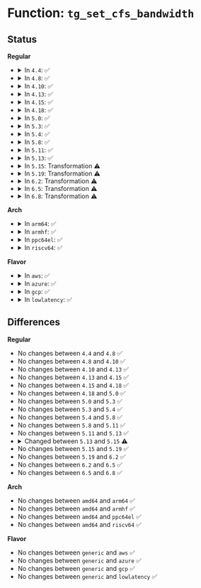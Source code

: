 # Function: <code>tg_set_cfs_bandwidth</code>

## Status
<b>Regular</b>
<ul>
<li>
<details>
<summary>In <code>4.4</code>: ✅</summary>

```c
int tg_set_cfs_bandwidth(struct task_group *tg, u64 period, u64 quota);
```

**Collision:** Unique Static

**Inline:** No

**Transformation:** False

**Instances:**

```
In kernel/sched/core.c (ffffffff810aa8f0)
Location: kernel/sched/core.c:8294
Inline: False
Direct callers:
  - kernel/sched/core.c:cpu_cfs_quota_write_s64
  - kernel/sched/core.c:cpu_cfs_period_write_u64
```
**Symbols:**

```
ffffffff810aa8f0-ffffffff810aab64: tg_set_cfs_bandwidth (STB_LOCAL)
```
</details>
</li>
<li>
<details>
<summary>In <code>4.8</code>: ✅</summary>

```c
int tg_set_cfs_bandwidth(struct task_group *tg, u64 period, u64 quota);
```

**Collision:** Unique Static

**Inline:** No

**Transformation:** False

**Instances:**

```
In kernel/sched/core.c (ffffffff810ad530)
Location: kernel/sched/core.c:8353
Inline: False
Direct callers:
  - kernel/sched/core.c:cpu_cfs_period_write_u64
  - kernel/sched/core.c:cpu_cfs_quota_write_s64
```
**Symbols:**

```
ffffffff810ad530-ffffffff810ad7a1: tg_set_cfs_bandwidth (STB_LOCAL)
```
</details>
</li>
<li>
<details>
<summary>In <code>4.10</code>: ✅</summary>

```c
int tg_set_cfs_bandwidth(struct task_group *tg, u64 period, u64 quota);
```

**Collision:** Unique Static

**Inline:** No

**Transformation:** False

**Instances:**

```
In kernel/sched/core.c (ffffffff810b3630)
Location: kernel/sched/core.c:8506
Inline: False
Direct callers:
  - kernel/sched/core.c:cpu_cfs_period_write_u64
  - kernel/sched/core.c:cpu_cfs_quota_write_s64
```
**Symbols:**

```
ffffffff810b3630-ffffffff810b38a3: tg_set_cfs_bandwidth (STB_LOCAL)
```
</details>
</li>
<li>
<details>
<summary>In <code>4.13</code>: ✅</summary>

```c
int tg_set_cfs_bandwidth(struct task_group *tg, u64 period, u64 quota);
```

**Collision:** Unique Static

**Inline:** No

**Transformation:** False

**Instances:**

```
In kernel/sched/core.c (ffffffff810af570)
Location: kernel/sched/core.c:6356
Inline: False
Direct callers:
  - kernel/sched/core.c:cpu_cfs_period_write_u64
  - kernel/sched/core.c:cpu_cfs_quota_write_s64
```
**Symbols:**

```
ffffffff810af570-ffffffff810af831: tg_set_cfs_bandwidth (STB_LOCAL)
```
</details>
</li>
<li>
<details>
<summary>In <code>4.15</code>: ✅</summary>

```c
int tg_set_cfs_bandwidth(struct task_group *tg, u64 period, u64 quota);
```

**Collision:** Unique Static

**Inline:** No

**Transformation:** False

**Instances:**

```
In kernel/sched/core.c (ffffffff810b6850)
Location: kernel/sched/core.c:6424
Inline: False
Direct callers:
  - kernel/sched/core.c:cpu_max_write
  - kernel/sched/core.c:cpu_cfs_period_write_u64
  - kernel/sched/core.c:cpu_cfs_quota_write_s64
```
**Symbols:**

```
ffffffff810b6850-ffffffff810b6aff: tg_set_cfs_bandwidth (STB_LOCAL)
```
</details>
</li>
<li>
<details>
<summary>In <code>4.18</code>: ✅</summary>

```c
int tg_set_cfs_bandwidth(struct task_group *tg, u64 period, u64 quota);
```

**Collision:** Unique Static

**Inline:** No

**Transformation:** False

**Instances:**

```
In kernel/sched/core.c (ffffffff810bc490)
Location: kernel/sched/core.c:6544
Inline: False
Direct callers:
  - kernel/sched/core.c:cpu_max_write
  - kernel/sched/core.c:cpu_cfs_period_write_u64
  - kernel/sched/core.c:cpu_cfs_quota_write_s64
```
**Symbols:**

```
ffffffff810bc490-ffffffff810bc6e7: tg_set_cfs_bandwidth (STB_LOCAL)
```
</details>
</li>
<li>
<details>
<summary>In <code>5.0</code>: ✅</summary>

```c
int tg_set_cfs_bandwidth(struct task_group *tg, u64 period, u64 quota);
```

**Collision:** Unique Static

**Inline:** No

**Transformation:** False

**Instances:**

```
In kernel/sched/core.c (ffffffff810c4c70)
Location: kernel/sched/core.c:6525
Inline: False
Direct callers:
  - kernel/sched/core.c:cpu_max_write
  - kernel/sched/core.c:cpu_cfs_period_write_u64
  - kernel/sched/core.c:cpu_cfs_quota_write_s64
```
**Symbols:**

```
ffffffff810c4c70-ffffffff810c4ec7: tg_set_cfs_bandwidth (STB_LOCAL)
```
</details>
</li>
<li>
<details>
<summary>In <code>5.3</code>: ✅</summary>

```c
int tg_set_cfs_bandwidth(struct task_group *tg, u64 period, u64 quota);
```

**Collision:** Unique Static

**Inline:** No

**Transformation:** False

**Instances:**

```
In kernel/sched/core.c (ffffffff810ce310)
Location: kernel/sched/core.c:7002
Inline: False
Direct callers:
  - kernel/sched/core.c:cpu_max_write
  - kernel/sched/core.c:cpu_cfs_period_write_u64
  - kernel/sched/core.c:cpu_cfs_quota_write_s64
  - kernel/sched/core.c:cpu_cfs_quota_write_s64
```
**Symbols:**

```
ffffffff810ce310-ffffffff810ce55b: tg_set_cfs_bandwidth (STB_LOCAL)
```
</details>
</li>
<li>
<details>
<summary>In <code>5.4</code>: ✅</summary>

```c
int tg_set_cfs_bandwidth(struct task_group *tg, u64 period, u64 quota);
```

**Collision:** Unique Static

**Inline:** No

**Transformation:** False

**Instances:**

```
In kernel/sched/core.c (ffffffff810d7f10)
Location: kernel/sched/core.c:7386
Inline: False
Direct callers:
  - kernel/sched/core.c:cpu_max_write
  - kernel/sched/core.c:cpu_cfs_period_write_u64
  - kernel/sched/core.c:cpu_cfs_quota_write_s64
  - kernel/sched/core.c:cpu_cfs_quota_write_s64
```
**Symbols:**

```
ffffffff810d7f10-ffffffff810d815b: tg_set_cfs_bandwidth (STB_LOCAL)
```
</details>
</li>
<li>
<details>
<summary>In <code>5.8</code>: ✅</summary>

```c
int tg_set_cfs_bandwidth(struct task_group *tg, u64 period, u64 quota);
```

**Collision:** Unique Static

**Inline:** No

**Transformation:** False

**Instances:**

```
In kernel/sched/core.c (ffffffff810df200)
Location: kernel/sched/core.c:7624
Inline: False
Direct callers:
  - kernel/sched/core.c:cpu_max_write
  - kernel/sched/core.c:cpu_cfs_period_write_u64
  - kernel/sched/core.c:cpu_cfs_quota_write_s64
  - kernel/sched/core.c:cpu_cfs_quota_write_s64
```
**Symbols:**

```
ffffffff810df200-ffffffff810df4ea: tg_set_cfs_bandwidth (STB_LOCAL)
```
</details>
</li>
<li>
<details>
<summary>In <code>5.11</code>: ✅</summary>

```c
int tg_set_cfs_bandwidth(struct task_group *tg, u64 period, u64 quota);
```

**Collision:** Unique Static

**Inline:** No

**Transformation:** False

**Instances:**

```
In kernel/sched/core.c (ffffffff810dbea0)
Location: kernel/sched/core.c:8589
Inline: False
Direct callers:
  - kernel/sched/core.c:cpu_max_write
  - kernel/sched/core.c:cpu_cfs_period_write_u64
  - kernel/sched/core.c:cpu_cfs_quota_write_s64
  - kernel/sched/core.c:cpu_cfs_quota_write_s64
```
**Symbols:**

```
ffffffff810dbea0-ffffffff810dc1c3: tg_set_cfs_bandwidth (STB_LOCAL)
```
</details>
</li>
<li>
<details>
<summary>In <code>5.13</code>: ✅</summary>

```c
int tg_set_cfs_bandwidth(struct task_group *tg, u64 period, u64 quota);
```

**Collision:** Unique Static

**Inline:** No

**Transformation:** False

**Instances:**

```
In kernel/sched/core.c (ffffffff810ddec0)
Location: kernel/sched/core.c:8965
Inline: False
Direct callers:
  - kernel/sched/core.c:cpu_max_write
  - kernel/sched/core.c:cpu_cfs_period_write_u64
  - kernel/sched/core.c:cpu_cfs_quota_write_s64
  - kernel/sched/core.c:cpu_cfs_quota_write_s64
```
**Symbols:**

```
ffffffff810ddec0-ffffffff810de1e3: tg_set_cfs_bandwidth (STB_LOCAL)
```
</details>
</li>
<li>
<details>
<summary>In <code>5.15</code>: Transformation ⚠️</summary>

```c
int tg_set_cfs_bandwidth(struct task_group *tg, u64 period, u64 quota, u64 burst);
```

**Collision:** Unique Static

**Inline:** No

**Transformation:** True

**Instances:**

```
In kernel/sched/core.c (0)
Location: kernel/sched/core.c:10203
Inline: False
Direct callers:
  - kernel/sched/core.c:cpu_max_write
  - kernel/sched/core.c:cpu_cfs_burst_write_u64
  - kernel/sched/core.c:cpu_cfs_period_write_u64
  - kernel/sched/core.c:cpu_cfs_quota_write_s64
  - kernel/sched/core.c:cpu_cfs_quota_write_s64
```
**Symbols:**

```
ffffffff810f2b50-ffffffff810f2eeb: tg_set_cfs_bandwidth (STB_LOCAL)
ffffffff81ca5c8e-ffffffff81ca5ca9: tg_set_cfs_bandwidth.cold (STB_LOCAL)
```
</details>
</li>
<li>
<details>
<summary>In <code>5.19</code>: Transformation ⚠️</summary>

```c
int tg_set_cfs_bandwidth(struct task_group *tg, u64 period, u64 quota, u64 burst);
```

**Collision:** Unique Static

**Inline:** No

**Transformation:** True

**Instances:**

```
In kernel/sched/core.c (0)
Location: kernel/sched/core.c:10526
Inline: False
Direct callers:
  - kernel/sched/core.c:cpu_max_write
  - kernel/sched/core.c:cpu_cfs_burst_write_u64
  - kernel/sched/core.c:cpu_cfs_period_write_u64
  - kernel/sched/core.c:cpu_cfs_quota_write_s64
  - kernel/sched/core.c:cpu_cfs_quota_write_s64
```
**Symbols:**

```
ffffffff8110e920-ffffffff8110eca1: tg_set_cfs_bandwidth (STB_LOCAL)
ffffffff81e555aa-ffffffff81e555c5: tg_set_cfs_bandwidth.cold (STB_LOCAL)
```
</details>
</li>
<li>
<details>
<summary>In <code>6.2</code>: Transformation ⚠️</summary>

```c
int tg_set_cfs_bandwidth(struct task_group *tg, u64 period, u64 quota, u64 burst);
```

**Collision:** Unique Static

**Inline:** No

**Transformation:** True

**Instances:**

```
In kernel/sched/core.c (0)
Location: kernel/sched/core.c:10672
Inline: False
Direct callers:
  - kernel/sched/core.c:cpu_max_write
  - kernel/sched/core.c:cpu_cfs_burst_write_u64
  - kernel/sched/core.c:cpu_cfs_period_write_u64
  - kernel/sched/core.c:cpu_cfs_quota_write_s64
  - kernel/sched/core.c:cpu_cfs_quota_write_s64
```
**Symbols:**

```
ffffffff811356e0-ffffffff81135a67: tg_set_cfs_bandwidth (STB_LOCAL)
ffffffff820569f3-ffffffff82056a0e: tg_set_cfs_bandwidth.cold (STB_LOCAL)
```
</details>
</li>
<li>
<details>
<summary>In <code>6.5</code>: Transformation ⚠️</summary>

```c
int tg_set_cfs_bandwidth(struct task_group *tg, u64 period, u64 quota, u64 burst);
```

**Collision:** Unique Static

**Inline:** No

**Transformation:** True

**Instances:**

```
In kernel/sched/core.c (0)
Location: kernel/sched/core.c:10832
Inline: False
Direct callers:
  - kernel/sched/core.c:cpu_max_write
  - kernel/sched/core.c:cpu_cfs_burst_write_u64
  - kernel/sched/core.c:cpu_cfs_period_write_u64
  - kernel/sched/core.c:cpu_cfs_quota_write_s64
  - kernel/sched/core.c:cpu_cfs_quota_write_s64
```
**Symbols:**

```
ffffffff81144840-ffffffff81144c04: tg_set_cfs_bandwidth (STB_LOCAL)
ffffffff820d50df-ffffffff820d50fa: tg_set_cfs_bandwidth.cold (STB_LOCAL)
```
</details>
</li>
<li>
<details>
<summary>In <code>6.8</code>: Transformation ⚠️</summary>

```c
int tg_set_cfs_bandwidth(struct task_group *tg, u64 period, u64 quota, u64 burst);
```

**Collision:** Unique Static

**Inline:** No

**Transformation:** True

**Instances:**

```
In kernel/sched/core.c (0)
Location: kernel/sched/core.c:10789
Inline: False
Direct callers:
  - kernel/sched/core.c:cpu_max_write
  - kernel/sched/core.c:cpu_cfs_burst_write_u64
  - kernel/sched/core.c:cpu_cfs_period_write_u64
  - kernel/sched/core.c:cpu_cfs_quota_write_s64
  - kernel/sched/core.c:cpu_cfs_quota_write_s64
```
**Symbols:**

```
ffffffff8114fd80-ffffffff81150121: tg_set_cfs_bandwidth (STB_LOCAL)
ffffffff821b0002-ffffffff821b001d: tg_set_cfs_bandwidth.cold (STB_LOCAL)
```
</details>
</li>
</ul>
<b>Arch</b>
<ul>
<li>
<details>
<summary>In <code>arm64</code>: ✅</summary>

```c
int tg_set_cfs_bandwidth(struct task_group *tg, u64 period, u64 quota);
```

**Collision:** Unique Static

**Inline:** No

**Transformation:** False

**Instances:**

```
In kernel/sched/core.c (ffff800010138610)
Location: kernel/sched/core.c:7386
Inline: False
Direct callers:
  - kernel/sched/core.c:cpu_max_write
  - kernel/sched/core.c:cpu_cfs_period_write_u64
  - kernel/sched/core.c:cpu_cfs_quota_write_s64
```
**Symbols:**

```
ffff800010138610-ffff800010138920: tg_set_cfs_bandwidth (STB_LOCAL)
```
</details>
</li>
<li>
<details>
<summary>In <code>armhf</code>: ✅</summary>

```c
int tg_set_cfs_bandwidth(struct task_group *tg, u64 period, u64 quota);
```

**Collision:** Unique Static

**Inline:** No

**Transformation:** False

**Instances:**

```
In kernel/sched/core.c (c03872b8)
Location: kernel/sched/core.c:7386
Inline: False
Direct callers:
  - kernel/sched/core.c:cpu_max_write
  - kernel/sched/core.c:cpu_cfs_period_write_u64
  - kernel/sched/core.c:cpu_cfs_quota_write_s64
```
**Symbols:**

```
c03872b8-c0387630: tg_set_cfs_bandwidth (STB_LOCAL)
```
</details>
</li>
<li>
<details>
<summary>In <code>ppc64el</code>: ✅</summary>

```c
int tg_set_cfs_bandwidth(struct task_group *tg, u64 period, u64 quota);
```

**Collision:** Unique Static

**Inline:** No

**Transformation:** False

**Instances:**

```
In kernel/sched/core.c (c0000000001842d0)
Location: kernel/sched/core.c:7386
Inline: False
Direct callers:
  - kernel/sched/core.c:cpu_max_write
  - kernel/sched/core.c:cpu_cfs_period_write_u64
  - kernel/sched/core.c:cpu_cfs_quota_write_s64
  - kernel/sched/core.c:cpu_cfs_quota_write_s64
```
**Symbols:**

```
c0000000001842d0-c0000000001846bc: tg_set_cfs_bandwidth (STB_LOCAL)
```
</details>
</li>
<li>
<details>
<summary>In <code>riscv64</code>: ✅</summary>

```c
int tg_set_cfs_bandwidth(struct task_group *tg, u64 period, u64 quota);
```

**Collision:** Unique Static

**Inline:** No

**Transformation:** False

**Instances:**

```
In kernel/sched/core.c (ffffffe0000e8580)
Location: kernel/sched/core.c:7386
Inline: False
Direct callers:
  - kernel/sched/core.c:cpu_max_write
  - kernel/sched/core.c:cpu_cfs_period_write_u64
  - kernel/sched/core.c:cpu_cfs_quota_write_s64
```
**Symbols:**

```
ffffffe0000e8580-ffffffe0000e87f6: tg_set_cfs_bandwidth (STB_LOCAL)
```
</details>
</li>
</ul>
<b>Flavor</b>
<ul>
<li>
<details>
<summary>In <code>aws</code>: ✅</summary>

```c
int tg_set_cfs_bandwidth(struct task_group *tg, u64 period, u64 quota);
```

**Collision:** Unique Static

**Inline:** No

**Transformation:** False

**Instances:**

```
In kernel/sched/core.c (ffffffff810d23e0)
Location: kernel/sched/core.c:7386
Inline: False
Direct callers:
  - kernel/sched/core.c:cpu_max_write
  - kernel/sched/core.c:cpu_cfs_period_write_u64
  - kernel/sched/core.c:cpu_cfs_quota_write_s64
  - kernel/sched/core.c:cpu_cfs_quota_write_s64
```
**Symbols:**

```
ffffffff810d23e0-ffffffff810d262b: tg_set_cfs_bandwidth (STB_LOCAL)
```
</details>
</li>
<li>
<details>
<summary>In <code>azure</code>: ✅</summary>

```c
int tg_set_cfs_bandwidth(struct task_group *tg, u64 period, u64 quota);
```

**Collision:** Unique Static

**Inline:** No

**Transformation:** False

**Instances:**

```
In kernel/sched/core.c (ffffffff810c0a20)
Location: kernel/sched/core.c:7386
Inline: False
Direct callers:
  - kernel/sched/core.c:cpu_max_write
  - kernel/sched/core.c:cpu_cfs_period_write_u64
  - kernel/sched/core.c:cpu_cfs_quota_write_s64
  - kernel/sched/core.c:cpu_cfs_quota_write_s64
```
**Symbols:**

```
ffffffff810c0a20-ffffffff810c0c5f: tg_set_cfs_bandwidth (STB_LOCAL)
```
</details>
</li>
<li>
<details>
<summary>In <code>gcp</code>: ✅</summary>

```c
int tg_set_cfs_bandwidth(struct task_group *tg, u64 period, u64 quota);
```

**Collision:** Unique Static

**Inline:** No

**Transformation:** False

**Instances:**

```
In kernel/sched/core.c (ffffffff810d0190)
Location: kernel/sched/core.c:7386
Inline: False
Direct callers:
  - kernel/sched/core.c:cpu_max_write
  - kernel/sched/core.c:cpu_cfs_period_write_u64
  - kernel/sched/core.c:cpu_cfs_quota_write_s64
  - kernel/sched/core.c:cpu_cfs_quota_write_s64
```
**Symbols:**

```
ffffffff810d0190-ffffffff810d03db: tg_set_cfs_bandwidth (STB_LOCAL)
```
</details>
</li>
<li>
<details>
<summary>In <code>lowlatency</code>: ✅</summary>

```c
int tg_set_cfs_bandwidth(struct task_group *tg, u64 period, u64 quota);
```

**Collision:** Unique Static

**Inline:** No

**Transformation:** False

**Instances:**

```
In kernel/sched/core.c (ffffffff810d9b00)
Location: kernel/sched/core.c:7386
Inline: False
Direct callers:
  - kernel/sched/core.c:cpu_max_write
  - kernel/sched/core.c:cpu_cfs_period_write_u64
  - kernel/sched/core.c:cpu_cfs_quota_write_s64
  - kernel/sched/core.c:cpu_cfs_quota_write_s64
```
**Symbols:**

```
ffffffff810d9b00-ffffffff810d9d66: tg_set_cfs_bandwidth (STB_LOCAL)
```
</details>
</li>
</ul>

## Differences
<b>Regular</b>
<ul>
<li>
No changes between <code>4.4</code> and <code>4.8</code> ✅
</li>
<li>
No changes between <code>4.8</code> and <code>4.10</code> ✅
</li>
<li>
No changes between <code>4.10</code> and <code>4.13</code> ✅
</li>
<li>
No changes between <code>4.13</code> and <code>4.15</code> ✅
</li>
<li>
No changes between <code>4.15</code> and <code>4.18</code> ✅
</li>
<li>
No changes between <code>4.18</code> and <code>5.0</code> ✅
</li>
<li>
No changes between <code>5.0</code> and <code>5.3</code> ✅
</li>
<li>
No changes between <code>5.3</code> and <code>5.4</code> ✅
</li>
<li>
No changes between <code>5.4</code> and <code>5.8</code> ✅
</li>
<li>
No changes between <code>5.8</code> and <code>5.11</code> ✅
</li>
<li>
No changes between <code>5.11</code> and <code>5.13</code> ✅
</li>
<li>
<details>
<summary>Changed between <code>5.13</code> and <code>5.15</code> ⚠️</summary>
<ul>
<li>
<b>Param added. </b>
<code>u64 burst</code>
</li>
</ul>
</details>
</li>
<li>
No changes between <code>5.15</code> and <code>5.19</code> ✅
</li>
<li>
No changes between <code>5.19</code> and <code>6.2</code> ✅
</li>
<li>
No changes between <code>6.2</code> and <code>6.5</code> ✅
</li>
<li>
No changes between <code>6.5</code> and <code>6.8</code> ✅
</li>
</ul>
<b>Arch</b>
<ul>
<li>
No changes between <code>amd64</code> and <code>arm64</code> ✅
</li>
<li>
No changes between <code>amd64</code> and <code>armhf</code> ✅
</li>
<li>
No changes between <code>amd64</code> and <code>ppc64el</code> ✅
</li>
<li>
No changes between <code>amd64</code> and <code>riscv64</code> ✅
</li>
</ul>
<b>Flavor</b>
<ul>
<li>
No changes between <code>generic</code> and <code>aws</code> ✅
</li>
<li>
No changes between <code>generic</code> and <code>azure</code> ✅
</li>
<li>
No changes between <code>generic</code> and <code>gcp</code> ✅
</li>
<li>
No changes between <code>generic</code> and <code>lowlatency</code> ✅
</li>
</ul>
